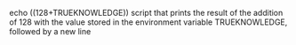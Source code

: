 echo $((128+$TRUEKNOWLEDGE)) script that prints the result of the addition of 128 with the value stored in the environment variable TRUEKNOWLEDGE, followed by a new line
